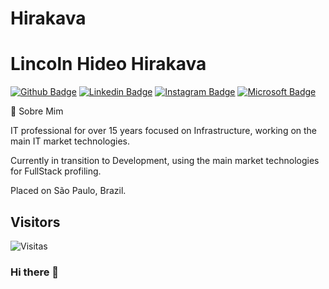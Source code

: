 # Hirakava
# Lincoln Hideo Hirakava

[![Github Badge](https://img.shields.io/badge/-Github-blue?style=for-the-badge&logo=Github&logoColor=blue&link=https://github.com/hirakava)](https://github.com/hirakava)
[![Linkedin Badge](https://img.shields.io/badge/-LinkedIn-blue?style=for-the-badge&logo=Linkedin&logoColor=white&link=https://www.linkedin.com/in/lincolnhirakava/)](https://www.linkedin.com/in/lincolnhirakava/)
[![Instagram Badge](https://img.shields.io/badge/-Instagram-C13584?style=for-the-badge&labelColor=C13584&logo=instagram&logoColor=white&link=https://www.instagram.com/hirakavalincoln/)](https://www.instagram.com/hirakavalincoln/)
[![Microsoft Badge](https://img.shields.io/badge/-microsoft-C13584?style=for-the-badge&labelColor=blue&logo=Microsoft&logoColor=white&link=https://docs.microsoft.com/pt-br/users/hirakava)](https://docs.microsoft.com/pt-br/users/hirakava)




💬 Sobre Mim

IT professional for over 15 years focused on Infrastructure, working on the main IT market technologies.

Currently in transition to Development, using the main market technologies for FullStack profiling.

Placed on São Paulo, Brazil.



## Visitors

![Visitas](https://visitor-badge.glitch.me/badge?page_id=hirakava)

### Hi there 👋

<!--
**Hirakava/Hirakava** is a ✨ _special_ ✨ repository because its `README.md` (this file) appears on your GitHub profile.

Here are some ideas to get you started:

- 🔭 I’m currently working on ...
- 🌱 I’m currently learning ...
- 👯 I’m looking to collaborate on ...
- 🤔 I’m looking for help with ...
- 💬 Ask me about ...
- 📫 How to reach me: ...
- 😄 Pronouns: ...
- ⚡ Fun fact: ...
-->
